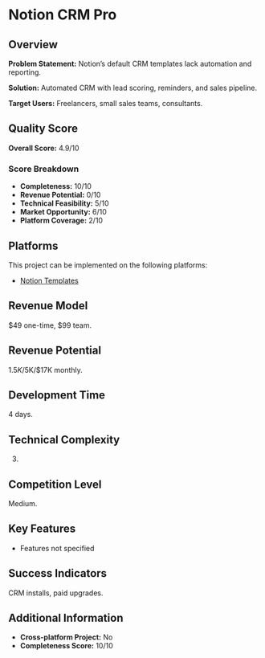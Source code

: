 # Notion CRM Pro

## Overview
**Problem Statement:** Notion’s default CRM templates lack automation and reporting.

**Solution:** Automated CRM with lead scoring, reminders, and sales pipeline.

**Target Users:** Freelancers, small sales teams, consultants.

## Quality Score
**Overall Score:** 4.9/10

### Score Breakdown
- **Completeness:** 10/10
- **Revenue Potential:** 0/10
- **Technical Feasibility:** 5/10
- **Market Opportunity:** 6/10
- **Platform Coverage:** 2/10

## Platforms
This project can be implemented on the following platforms:
- [Notion Templates](./platforms/notion-templates/)

## Revenue Model
$49 one-time, $99 team.

## Revenue Potential
$1.5K/$5K/$17K monthly.

## Development Time
4 days.

## Technical Complexity
3.

## Competition Level
Medium.

## Key Features
- Features not specified

## Success Indicators
CRM installs, paid upgrades.

## Additional Information
- **Cross-platform Project:** No
- **Completeness Score:** 10/10

